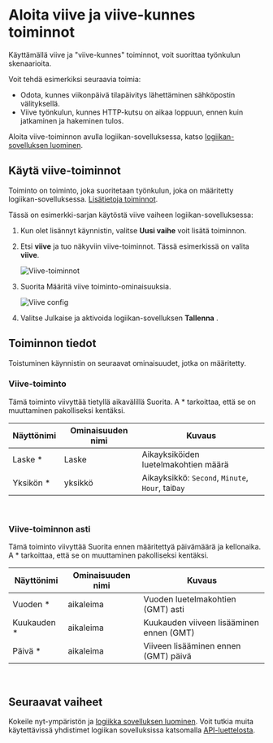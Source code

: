 <properties
    pageTitle="Viiveen lisääminen logiikan sovellusten | Microsoft Azure"
    description="Yleisiä tietoja viive ja viive-toiminnot ja niiden käyttämisestä Azure logiikan-sovelluksen asti."
    services=""
    documentationCenter=""
    authors="jeffhollan"
    manager="erikre"
    editor=""
    tags="connectors"/>

<tags
   ms.service="logic-apps"
   ms.devlang="na"
   ms.topic="article"
   ms.tgt_pltfrm="na"
   ms.workload="na"
   ms.date="07/18/2016"
   ms.author="jehollan"/>

# <a name="get-started-with-the-delay-and-delay-until-actions"></a>Aloita viive ja viive-kunnes toiminnot

Käyttämällä viive ja "viive-kunnes" toiminnot, voit suorittaa työnkulun skenaarioita.

Voit tehdä esimerkiksi seuraavia toimia:

- Odota, kunnes viikonpäivä tilapäivitys lähettäminen sähköpostin välityksellä.
- Viive työnkulun, kunnes HTTP-kutsu on aikaa loppuun, ennen kuin jatkaminen ja hakeminen tulos.

Aloita viive-toiminnon avulla logiikan-sovelluksessa, katso [logiikan-sovelluksen luominen](../app-service-logic/app-service-logic-create-a-logic-app.md).

## <a name="use-the-delay-actions"></a>Käytä viive-toiminnot

Toiminto on toiminto, joka suoritetaan työnkulun, joka on määritetty logiikan-sovelluksessa. [Lisätietoja toiminnot](connectors-overview.md).

Tässä on esimerkki-sarjan käytöstä viive vaiheen logiikan-sovelluksessa:

1. Kun olet lisännyt käynnistin, valitse **Uusi vaihe** voit lisätä toiminnon.
2. Etsi **viive** ja tuo näkyviin viive-toiminnot. Tässä esimerkissä on valita **viive**.

    ![Viive-toiminnot](./media/connectors-native-delay/using-action-1.png)

3. Suorita Määritä viive toiminto-ominaisuuksia.

    ![Viive config](./media/connectors-native-delay/using-action-2.png)

4. Valitse Julkaise ja aktivoida logiikan-sovelluksen **Tallenna** .


## <a name="action-details"></a>Toiminnon tiedot

Toistuminen käynnistin on seuraavat ominaisuudet, jotka on määritetty.

### <a name="delay-action"></a>Viive-toiminto

Tämä toiminto viivyttää tietyllä aikavälillä Suorita.
A * tarkoittaa, että se on muuttaminen pakolliseksi kentäksi.

|Näyttönimi|Ominaisuuden nimi|Kuvaus|
|---|---|---|
|Laske *|Laske|Aikayksiköiden luetelmakohtien määrä|
|Yksikön *|yksikkö|Aikayksikkö: `Second`, `Minute`, `Hour`, tai`Day`|
<br>

### <a name="delay-until-action"></a>Viive-toiminnon asti

Tämä toiminto viivyttää Suorita ennen määritettyä päivämäärä ja kellonaika.
A * tarkoittaa, että se on muuttaminen pakolliseksi kentäksi.

|Näyttönimi|Ominaisuuden nimi|Kuvaus|
|---|---|---|
|Vuoden *|aikaleima|Vuoden luetelmakohtien (GMT) asti|
|Kuukauden *|aikaleima|Kuukauden viiveen lisääminen ennen (GMT)|
|Päivä *|aikaleima|Viiveen lisääminen ennen (GMT) päivä|
<br>


## <a name="next-steps"></a>Seuraavat vaiheet

Kokeile nyt-ympäristön ja [logiikka sovelluksen luominen](../app-service-logic/app-service-logic-create-a-logic-app.md). Voit tutkia muita käytettävissä yhdistimet logiikan sovelluksissa katsomalla [API-luettelosta](apis-list.md).
